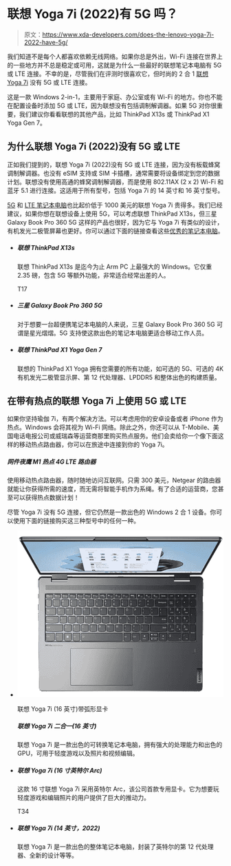 # 联想 Yoga 7i (2022)有 5G 吗？

> 原文：<https://www.xda-developers.com/does-the-lenovo-yoga-7i-2022-have-5g/>

我们知道不是每个人都喜欢依赖无线网络。如果你总是外出，Wi-Fi 连接在世界上的一些地方并不总是稳定或可用，这就是为什么一些最好的联想笔记本电脑有 5G 或 LTE 连接。不幸的是，尽管我们在评测时很喜欢它，但时尚的 2 合 1 [联想 Yoga 7i](https://www.xda-developers.com/lenovo-yoga-7i-2022-review/) 没有 5G 或 LTE 连接。

这是一款 Windows 2-in-1，主要用于家庭、办公室或有 Wi-Fi 的地方。你也不能在配置设备时添加 5G 或 LTE，因为联想没有包括调制解调器。如果 5G 对你很重要，我们建议你看看联想的其他产品，比如 ThinkPad X13s 或 ThinkPad X1 Yoga Gen 7。

## 为什么联想 Yoga 7i (2022)没有 5G 或 LTE

正如我们提到的，联想 Yoga 7i (2022)没有 5G 或 LTE 连接，因为没有板载蜂窝调制解调器。也没有 eSIM 支持或 SIM 卡插槽，通常需要将设备绑定到您的数据计划。联想没有使用高通的蜂窝调制解调器，而是使用 802.11AX (2 x 2) Wi-Fi 和蓝牙 5.1 进行连接。这适用于所有型号，包括 Yoga 7i 的 14 英寸和 16 英寸型号。

[5G](https://www.xda-developers.com/best-5g-laptops/) 和 [LTE 笔记本电脑](https://www.xda-developers.com/best-4g-lte-laptops/)也比起价低于 1000 美元的联想 Yoga 7i 贵得多。我们已经建议，如果你想在联想设备上使用 5G，可以考虑联想 ThinkPad X13s，但三星 Galaxy Book Pro 360 5G 这样的产品也很好，因为它与 Yoga 7i 有类似的设计，有机发光二极管屏幕也更好。你可以通过下面的链接查看这些[优秀的笔记本电脑](https://www.xda-developers.com/best-laptops/)。

*   ##### 联想 ThinkPad X13s

    联想 ThinkPad X13s 是迄今为止 Arm PC 上最强大的 Windows。它仅重 2.35 磅，包含 5G 等额外功能，非常适合经常出差的人。

    T17
*   ##### 三星 Galaxy Book Pro 360 5G

    对于想要一台超便携笔记本电脑的人来说，三星 Galaxy Book Pro 360 5G 可谓是星光熠熠。5G 支持使这款出色的笔记本电脑更适合移动工作人员。

*   ##### 联想 ThinkPad X1 Yoga Gen 7

    联想的 ThinkPad X1 Yoga 拥有您需要的所有功能，如可选的 5G、可选的 4K 有机发光二极管显示屏、第 12 代处理器、LPDDR5 和整体出色的构建质量。

## 在带有热点的联想 Yoga 7i 上使用 5G 或 LTE

如果你坚持瑜伽 7i，有两个解决方法。可以考虑用你的安卓设备或者 iPhone 作为热点。Windows 会将其视为 Wi-Fi 网络。除此之外，你还可以从 T-Mobile、美国电话电报公司或威瑞森等运营商那里购买热点服务。他们会卖给你一个像下面这样的移动热点路由器，你可以在旅途中连接到你的 Yoga 7i。

##### 网件夜鹰 M1 热点 4G LTE 路由器

使用移动热点路由器，随时随地访问互联网。只需 300 美元，Netgear 的路由器就能让你获得所需的速度，而无需将智能手机作为系绳。有了合适的运营商，您甚至可以获得热点数据计划！

尽管 Yoga 7i 没有 5G 连接，但它仍然是一款出色的 Windows 2 合 1 设备。你可以使用下面的链接购买这三种型号中的任何一种。

*   <picture>![The Lenovo Yoga 7i is an excellent convertible laptop with a ton of processing power and a decent GPU for light gaming and photo and video editing.](img/e1350da2bdf949527e40ce37131cdb16.png)</picture>

    联想 Yoga 7i (16 英寸)带弧形显卡

    ##### 联想 Yoga 7i 二合一(16 英寸)

    联想 Yoga 7i 是一款出色的可转换笔记本电脑，拥有强大的处理能力和出色的 GPU，可用于轻度游戏以及照片和视频编辑。

*   ##### 联想 Yoga 7i (16 寸英特尔 Arc)

    这款 16 寸联想 Yoga 7i 采用英特尔 Arc，该公司首款专用显卡。它为想要玩轻度游戏和编辑照片的用户提供了巨大的推动力。

    T34
*   ##### 联想 Yoga 7i (14 英寸，2022)

    联想 Yoga 7i 是一款出色的整体笔记本电脑，封装了英特尔的第 12 代处理器、全新的设计等等。
